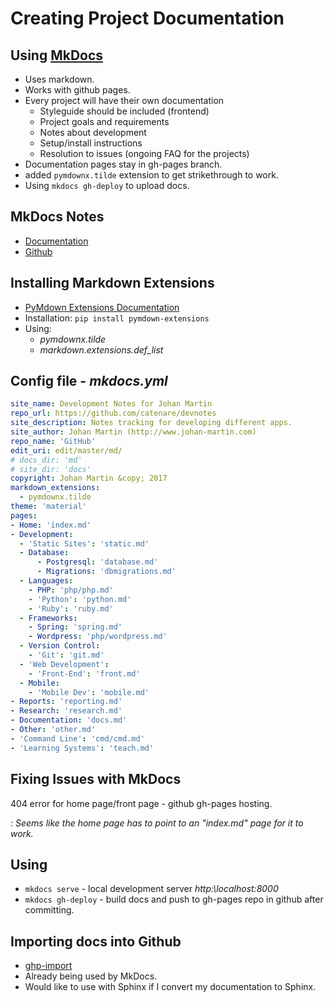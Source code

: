 # Creating Project Documentation
## Using [MkDocs](http://www.mkdocs.org/)
* Uses markdown.
* Works with github pages.
* Every project will have their own documentation
    * Styleguide should be included (frontend)
    * Project goals and requirements
    * Notes about development
    * Setup/install instructions
    * Resolution to issues (ongoing FAQ for the projects)
* Documentation pages stay in gh-pages branch.
* added ```pymdownx.tilde``` extension to get strikethrough to work.
* Using ```mkdocs gh-deploy``` to upload docs.

## MkDocs Notes
* [Documentation](http://www.mkdocs.org/)
* [Github](https://github.com/mkdocs/mkdocs/)

## Installing Markdown Extensions
* [PyMdown Extensions Documentation](http://facelessuser.github.io/pymdown-extensions/)
* Installation: `pip install pymdown-extensions`
* Using:
    - *pymdownx.tilde*
    - *markdown.extensions.def_list*
## Config file - *mkdocs.yml*
```yaml
site_name: Development Notes for Johan Martin
repo_url: https://github.com/catenare/devnotes
site_description: Notes tracking for developing different apps.
site_author: Johan Martin (http://www.johan-martin.com)
repo_name: 'GitHub'
edit_uri: edit/master/md/
# docs_dir: 'md'
# site_dir: 'docs'
copyright: Johan Martin &copy; 2017
markdown_extensions:
  - pymdownx.tilde
theme: 'material'
pages:
- Home: 'index.md'
- Development:
  - 'Static Sites': 'static.md'
  - Database: 
      - Postgresql: 'database.md'
      - Migrations: 'dbmigrations.md'
  - Languages:
    - PHP: 'php/php.md'
    - 'Python': 'python.md'
    - 'Ruby': 'ruby.md'
  - Frameworks:
    - Spring: 'spring.md'
    - Wordpress: 'php/wordpress.md'
  - Version Control:
    - 'Git': 'git.md'
  - 'Web Development':
    - 'Front-End': 'front.md'
  - Mobile:
    - 'Mobile Dev': 'mobile.md'
- Reports: 'reporting.md'
- Research: 'research.md'
- Documentation: 'docs.md'
- Other: 'other.md'
- 'Command Line': 'cmd/cmd.md'
- 'Learning Systems': 'teach.md'
```


## Fixing Issues with MkDocs
404 error for home page/front page - github gh-pages hosting.

:   *Seems like the home page has to point to an "index.md" page for it to work.*

## Using
* `mkdocs serve` - local development server *http:\\localhost:8000*
* `mkdocs gh-deploy` - build docs and push to gh-pages repo in github after committing.

## Importing docs into Github
* [ghp-import](https://github.com/davisp/ghp-import)
* Already being used by MkDocs.
* Would like to use with Sphinx if I convert my documentation to Sphinx.
